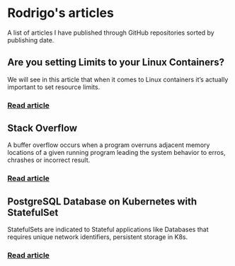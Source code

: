 # Rodrigo's articles

A list of articles I have published through GitHub repositories sorted by publishing date.

## Are you setting Limits to your Linux Containers?

We will see in this article that when it comes to Linux containers it’s actually important to set resource limits.
### [Read article](https://tavaresrodrigo.github.io/settingLimitsToContainers/)

## Stack Overflow

A buffer overflow occurs when a program overruns adjacent memory locations of a given running program leading the system behavior to erros, chrashes or incorrect result.
### [Read article](https://tavaresrodrigo.github.io/StackOverflow/)

## PostgreSQL Database on Kubernetes with StatefulSet 

StatefulSets are indicated to Stateful applications like Databases that requires unique network identifiers, persistent storage in K8s.
### [Read article](https://tavaresrodrigo.github.io/postgresql/)
